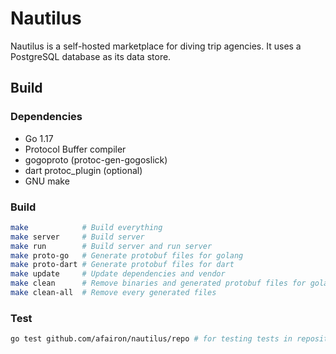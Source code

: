 # Nautilus

Nautilus is a self-hosted marketplace for diving trip agencies. It uses a PostgreSQL database as its data store.

## Build

### Dependencies

- Go 1.17
- Protocol Buffer compiler
- gogoproto (protoc-gen-gogoslick)
- dart protoc_plugin (optional)
- GNU make

### Build

```bash
make            # Build everything
make server     # Build server
make run        # Build server and run server
make proto-go   # Generate protobuf files for golang
make proto-dart # Generate protobuf files for dart
make update     # Update dependencies and vendor
make clean      # Remove binaries and generated protobuf files for golang
make clean-all  # Remove every generated files
```

### Test
```bash
go test github.com/afairon/nautilus/repo # for testing tests in repository package
```